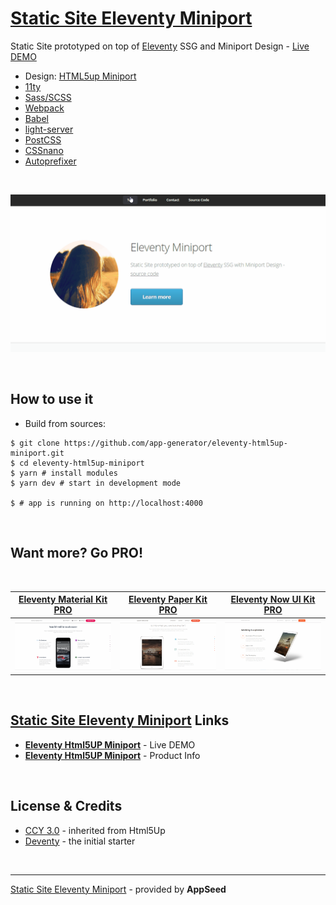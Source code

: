 # [Static Site Eleventy Miniport](https://appseed.us/static-site/eleventy-html5up-miniport)

Static Site prototyped on top of [Eleventy](https://www.11ty.io/) SSG and Miniport Design - [Live DEMO](https://eleventy-html5up-miniport.appseed.us) 

- Design: [HTML5up Miniport](https://html5up.net/miniport)
- [11ty](https://www.11ty.io/)
- [Sass/SCSS](https://github.com/sass/node-sass)
- [Webpack](https://webpack.js.org/)
- [Babel](https://babeljs.io/)
- [light-server](https://github.com/txchen/light-server)
- [PostCSS](https://postcss.org/)
- [CSSnano](https://cssnano.co/)
- [Autoprefixer](https://github.com/postcss/autoprefixer)

<br />

![Eleventy Html5UP Miniport - Gif animated intro.](https://github.com/app-generator/static/blob/master/products/eleventy-html5up-miniport-intro.gif?raw=true)

<br />

## How to use it

- Build from sources:

```
$ git clone https://github.com/app-generator/eleventy-html5up-miniport.git
$ cd eleventy-html5up-miniport
$ yarn # install modules 
$ yarn dev # start in development mode

$ # app is running on http://localhost:4000
```

<br />

## Want more? Go PRO!

<br />

| [Eleventy Material Kit PRO](https://appseed.us/static-site/eleventy-material-kit-pro) | [Eleventy Paper Kit PRO](https://appseed.us/static-site/eleventy-paper-kit-pro) | [Eleventy Now UI Kit PRO](https://appseed.us/static-site/eleventy-now-ui-kit-pro) |
| --- | --- | --- |
| [![Eleventy Material Kit PRO](https://raw.githubusercontent.com/app-generator/static/master/products/eleventy-material-kit-pro-intro.gif)](https://appseed.us/static-site/eleventy-material-kit-pro)  | [![Eleventy Paper Kit PRO](https://raw.githubusercontent.com/app-generator/static/master/products/eleventy-paper-kit-pro-intro.gif)](https://appseed.us/static-site/eleventy-paper-kit-pro) | [![Eleventy Now UI Kit PRO](https://raw.githubusercontent.com/app-generator/static/master/products/eleventy-now-ui-kit-pro-intro.gif)](https://appseed.us/static-site/eleventy-now-ui-kit-pro)

<br />

## [Static Site Eleventy Miniport](https://appseed.us/static-site/eleventy-html5up-miniport) Links

- **[Eleventy Html5UP Miniport](https://eleventy-html5up-miniport.appseed.us)** - Live DEMO
- **[Eleventy Html5UP Miniport](https://appseed.us/static-site/eleventy-html5up-miniport)** - Product Info

<br />

## License & Credits

- [CCY 3.0](https://html5up.net/license) - inherited from Html5Up
- [Deventy](https://github.com/ianrose/deventy) - the initial starter 

<br />

---
[Static Site Eleventy Miniport](https://appseed.us/static-site/eleventy-html5up-miniport) - provided by **AppSeed**
